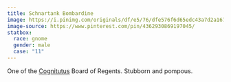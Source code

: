 ```yaml
---
title: Schnartank Bombardine
image: https://i.pinimg.com/originals/df/e5/76/dfe576f6d65edc43a7d2a167120c207e.jpg
image-source: https://www.pinterest.com/pin/4362930869197045/
statbox:
  race: gnome
  gender: male
  case: "11"
---
```


One of the [Cognitutus](../locales/cognitutus) Board of Regents.
Stubborn and pompous.
